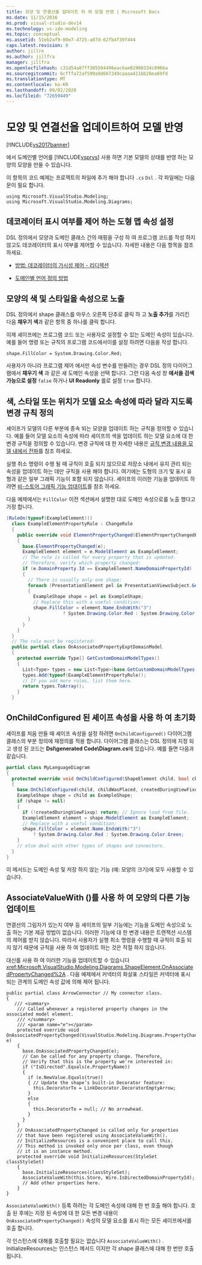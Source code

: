 ```yaml
---
title: 모양 및 연결선을 업데이트 하 여 모델 반영 | Microsoft Docs
ms.date: 11/15/2016
ms.prod: visual-studio-dev14
ms.technology: vs-ide-modeling
ms.topic: conceptual
ms.assetid: 51eb2af9-00e7-4725-a87d-62fb4f39f444
caps.latest.revision: 8
author: jillre
ms.author: jillfra
manager: jillfra
ms.openlocfilehash: c31d54a87ff305504496eac6ae02900334c0966a
ms.sourcegitcommit: 6cfffa72af599a9d667249caaaa411bb28ea69fd
ms.translationtype: MT
ms.contentlocale: ko-KR
ms.lasthandoff: 09/02/2020
ms.locfileid: "72659449"
---
```

# <a name="updating-shapes-and-connectors-to-reflect-the-model"></a>모양 및 연결선을 업데이트하여 모델 반영
[!INCLUDE[vs2017banner](../includes/vs2017banner.md)]

에서 도메인별 언어를 [!INCLUDE[vsprvs](../includes/vsprvs-md.md)] 사용 하면 기본 모델의 상태를 반영 하는 모양의 모양을 만들 수 있습니다.

 이 항목의 코드 예제는 프로젝트의 파일에 추가 해야 합니다 `.cs` `Dsl` . 각 파일에는 다음 문이 필요 합니다.

```
using Microsoft.VisualStudio.Modeling;
using Microsoft.VisualStudio.Modeling.Diagrams;

```

## <a name="set-shape-map-properties-to-control-the-visibility-of-a-decorator"></a>데코레이터 표시 여부를 제어 하는 도형 맵 속성 설정
 DSL 정의에서 모양과 도메인 클래스 간의 매핑을 구성 하 여 프로그램 코드를 작성 하지 않고도 데코레이터의 표시 여부를 제어할 수 있습니다. 자세한 내용은 다음 항목을 참조하세요.

- [방법: 데코레이터의 가시성 제어 - 리디렉션](../misc/how-to-control-the-visibility-of-a-decorator-redirect.md)

- [도메인별 언어 정의 방법](../modeling/how-to-define-a-domain-specific-language.md)

## <a name="expose-the-color-and-style-of-a-shape-as-properties"></a>모양의 색 및 스타일을 속성으로 노출
 DSL 정의에서 shape 클래스를 마우스 오른쪽 단추로 클릭 하 고 **노출 추가**를 가리킨 다음 **채우기 색**과 같은 항목 중 하나를 클릭 합니다.

 이제 셰이프에는 프로그램 코드 또는 사용자로 설정할 수 있는 도메인 속성이 있습니다. 예를 들어 명령 또는 규칙의 프로그램 코드에서이를 설정 하려면 다음을 작성 합니다.

 `shape.FillColor = System.Drawing.Color.Red;`

 사용자가 아니라 프로그램 제어 에서만 속성 변수를 만들려는 경우 DSL 정의 다이어그램에서 **채우기 색** 과 같은 새 도메인 속성을 선택 합니다. 그런 다음 속성 창 **에서을 검색 가능으로 설정** `false` 하거나 **UI Readonly** 를로 설정 `true` 합니다.

## <a name="define-change-rules-to-make-color-style-or-location-depend-on-model-element-properties"></a>색, 스타일 또는 위치가 모델 요소 속성에 따라 달라 지도록 변경 규칙 정의
 셰이프가 모델의 다른 부분에 종속 되는 모양을 업데이트 하는 규칙을 정의할 수 있습니다. 예를 들어 모델 요소의 속성에 따라 셰이프의 색을 업데이트 하는 모델 요소에 대 한 변경 규칙을 정의할 수 있습니다. 변경 규칙에 대 한 자세한 내용은 [규칙 변경 내용을 모델 내에서 전파](../modeling/rules-propagate-changes-within-the-model.md)를 참조 하세요.

 실행 취소 명령이 수행 될 때 규칙이 호출 되지 않으므로 저장소 내에서 유지 관리 되는 속성을 업데이트 하는 데만 규칙을 사용 해야 합니다. 여기에는 도형의 크기 및 표시 유형과 같은 일부 그래픽 기능이 포함 되지 않습니다. 셰이프의 이러한 기능을 업데이트 하려면 [비-스토어 그래픽 기능 업데이트](#OnAssociatedProperty)를 참조 하세요.

 다음 예제에서는 `FillColor` 이전 섹션에서 설명한 대로 도메인 속성으로를 노출 했다고 가정 합니다.

```csharp
[RuleOn(typeof(ExampleElement))]
  class ExampleElementPropertyRule : ChangeRule
  {
    public override void ElementPropertyChanged(ElementPropertyChangedEventArgs e)
    {
      base.ElementPropertyChanged(e);
      ExampleElement element = e.ModelElement as ExampleElement;
      // The rule is called for every property that is updated.
      // Therefore, verify which property changed:
      if (e.DomainProperty.Id == ExampleElement.NameDomainPropertyId)
      {
        // There is usually only one shape:
        foreach (PresentationElement pel in PresentationViewsSubject.GetPresentation(element))
        {
          ExampleShape shape = pel as ExampleShape;
          // Replace this with a useful condition:
          shape.FillColor = element.Name.EndsWith("3")
                     ? System.Drawing.Color.Red : System.Drawing.Color.Green;
        }
      }
    }
  }
  // The rule must be registered:
  public partial class OnAssociatedPropertyExptDomainModel
  {
    protected override Type[] GetCustomDomainModelTypes()
    {
      List<Type> types = new List<Type>(base.GetCustomDomainModelTypes());
      types.Add(typeof(ExampleElementPropertyRule));
      // If you add more rules, list them here.
      return types.ToArray();
    }
  }

```

## <a name="use-onchildconfigured-to-initialize-a-shapes-properties"></a>OnChildConfigured 된 셰이프 속성을 사용 하 여 초기화
 셰이프를 처음 만들 때 셰이프 속성을 설정 하려면 `OnChildConfigured()` 다이어그램 클래스의 부분 정의에 재정의를 적용 합니다. 다이어그램 클래스는 DSL 정의에 지정 되 고 생성 된 코드는 **Dsl\generated Code\Diagram.cs**에 있습니다. 예를 들면 다음과 같습니다.

```csharp
partial class MyLanguageDiagram
{
  protected override void OnChildConfigured(ShapeElement child, bool childWasPlaced, bool createdDuringViewFixup)
  {
    base.OnChildConfigured(child, childWasPlaced, createdDuringViewFixup);
    ExampleShape shape = child as ExampleShape;
    if (shape != null)
    {
      if (!createdDuringViewFixup) return; // Ignore load from file.
      ExampleElement element = shape.ModelElement as ExampleElement;
      // Replace with a useful condition:
      shape.FillColor = element.Name.EndsWith("3")
          ? System.Drawing.Color.Red : System.Drawing.Color.Green;
    }
    // else deal with other types of shapes and connectors.
  }
}

```

 이 메서드는 도메인 속성 및 저장 하지 않는 기능 (예: 모양의 크기)에 모두 사용할 수 있습니다.

## <a name="use-associatevaluewith-to-update-other-features-of-a-shape"></a><a name="OnAssociatedProperty"></a> AssociateValueWith ()를 사용 하 여 모양의 다른 기능 업데이트
 연결선의 그림자가 있는지 여부 등 셰이프의 일부 기능에는 기능을 도메인 속성으로 노출 하는 기본 제공 방법이 없습니다.  이러한 기능에 대 한 변경 내용은 트랜잭션 시스템의 제어를 받지 않습니다. 따라서 사용자가 실행 취소 명령을 수행할 때 규칙이 호출 되지 않기 때문에 규칙을 사용 하 여 업데이트 하는 것은 적절 하지 않습니다.

 대신를 사용 하 여 이러한 기능을 업데이트할 수 있습니다 <xref:Microsoft.VisualStudio.Modeling.Diagrams.ShapeElement.OnAssociatedPropertyChanged%2A> . 다음 예제에서 커넥터의 화살표 스타일은 커넥터에 표시 되는 관계의 도메인 속성 값에 의해 제어 됩니다.

```
public partial class ArrowConnector // My connector class.
{
   /// <summary>
    /// Called whenever a registered property changes in the associated model element.
    /// </summary>
    /// <param name="e"></param>
    protected override void OnAssociatedPropertyChanged(VisualStudio.Modeling.Diagrams.PropertyChangedEventArgs e)
    {
      base.OnAssociatedPropertyChanged(e);
      // Can be called for any property change. Therefore,
      // Verify that this is the property we're interested in:
      if ("IsDirected".Equals(e.PropertyName))
      {
        if (e.NewValue.Equals(true))
        { // Update the shape’s built-in Decorator feature:
          this.DecoratorTo = LinkDecorator.DecoratorEmptyArrow;
        }
        else
        {
          this.DecoratorTo = null; // No arrowhead.
        }
      }
    }
    // OnAssociatedPropertyChanged is called only for properties
    // that have been registered using AssociateValueWith().
    // InitializeResources is a convenient place to call this.
    // This method is invoked only once per class, even though
    // it is an instance method.
    protected override void InitializeResources(StyleSet classStyleSet)
    {
      base.InitializeResources(classStyleSet);
      AssociateValueWith(this.Store, Wire.IsDirectedDomainPropertyId);
      // Add other properties here.
    }
}

```

 `AssociateValueWith()` 등록 하려는 각 도메인 속성에 대해 한 번 호출 해야 합니다. 호출 된 후에는 지정 된 속성에 대 한 모든 변경 내용이 `OnAssociatedPropertyChanged()` 속성의 모델 요소를 표시 하는 모든 셰이프에서를 호출 합니다.

 각 인스턴스에 대해를 호출할 필요는 없습니다 `AssociateValueWith()` . InitializeResources는 인스턴스 메서드 이지만 각 shape 클래스에 대해 한 번만 호출 됩니다.
